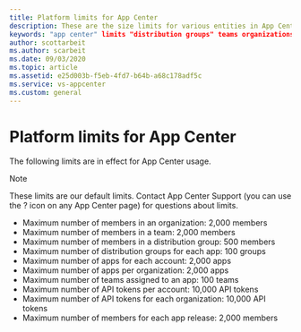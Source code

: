 ```yaml
---
title: Platform limits for App Center
description: These are the size limits for various entities in App Center.
keywords: "app center" limits "distribution groups" teams organizations
author: scottarbeit
ms.author: scarbeit
ms.date: 09/03/2020
ms.topic: article
ms.assetid: e25d003b-f5eb-4fd7-b64b-a68c178adf5c
ms.service: vs-appcenter
ms.custom: general
---
```


# Platform limits for App Center

The following limits are in effect for App Center usage.

> [!NOTE]
> These limits are our default limits. Contact App Center Support (you can use the ? icon on any App Center page) for questions about limits.

- Maximum number of members in an organization: 2,000 members
- Maximum number of members in a team: 2,000 members
- Maximum number of members in a distribution group: 500 members
- Maximum number of distribution groups for each app: 100 groups
- Maximum number of apps for each account: 2,000 apps
- Maximum number of apps per organization: 2,000 apps
- Maximum number of teams assigned to an app: 100 teams
- Maximum number of API tokens per account: 10,000 API tokens
- Maximum number of API tokens for each organization: 10,000 API tokens
- Maximum number of members for each app release: 2,000 members
